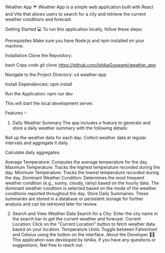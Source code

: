

Weather App ☔
Weather App is a simple web application built with React and Vite that allows users to search for a city and retrieve the current weather conditions and forecast.

Getting Started 💻
To run this application locally, follow these steps:

Prerequisites
Make sure you have Node.js and npm installed on your machine.

Installation
Clone the Repository:

bash
Copy code
git clone https://github.com/IshikaGoswami/weather_app


Navigate to the Project Directory:
cd weather-app 

Install Dependencies:
npm install

Run the Application:
npm run dev

This will start the local development server.

Features ✨
1. Daily Weather Summary
The app includes a feature to generate and store a daily weather summary with the following details:

Roll up the weather data for each day: Collect weather data at regular intervals and aggregate it daily.

Calculate daily aggregates:

Average Temperature: Computes the average temperature for the day.
Maximum Temperature: Tracks the highest temperature recorded during the day.
Minimum Temperature: Tracks the lowest temperature recorded during the day.
Dominant Weather Condition: Determines the most frequent weather condition (e.g., sunny, cloudy, rainy) based on the hourly data. The dominant weather condition is selected based on the mode of the weather conditions reported throughout the day.
Store Daily Summaries: These summaries are stored in a database or persistent storage for further analysis and can be retrieved later for review.

2. Search and View Weather Data
Search for a City: Enter the city name in the search bar to get the current weather and forecast.
Current Location: Click on the "Current Location" button to fetch weather data based on your location.
Temperature Units: Toggle between Fahrenheit and Celsius using the button on the interface.
About the Developer 👩‍💻
This application was developed by Ishika. If you have any questions or suggestions, feel free to reach out.
